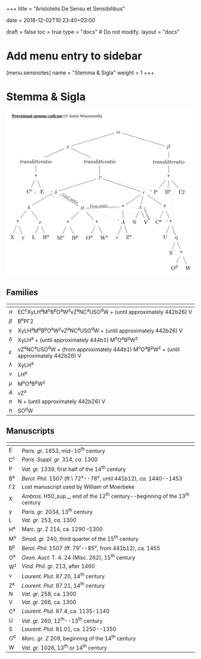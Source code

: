 +++
title = "Aristotelis De Sensu et Sensibilibus"

date = 2018-12-02T10:23:40+03:00

draft = false
toc = true
type = "docs"  # Do not modify.
layout = "docs"

# Add menu entry to sidebar
[menu.sensnotes]
  name = "Stemma & Sigla"
  weight = 1
+++

# Stemma & Sigla

![Feature Image](stemma.jpg)

<!-- ## Conspectus Siglorum -->

## Families

| <span>  |                                                                    |
|---------|--------------------------------------------------------------------|
| _α_     | EC<sup>c</sup>XyLH<sup>a</sup>M<sup>o</sup>B<sup>p</sup>O<sup>a</sup>W<sup>z</sup>vZ<sup>a</sup>NC<sup>a</sup>USO<sup>d</sup>W + (until approximately 442b26) V                                                        |
| _β_     | B<sup>e</sup>PΓ2                                                   |
| _γ_     | XyLH<sup>a</sup>M<sup>o</sup>B<sup>p</sup>O<sup>a</sup>W<sup>z</sup>vZ<sup>a</sup>NC<sup>a</sup>USO<sup>d</sup>W + (until approximately 442b26) V                                                                              |
| _δ_     | XyLH<sup>a</sup> + (until approximately 444b1) M<sup>o</sup>O<sup>a</sup>B<sup>p</sup>W<sup>z</sup>                                    |
| _ε_     | vZ<sup>a</sup>NC<sup>a</sup>USO<sup>d</sup>W + (from approximately 444b1) M<sup>o</sup>O<sup>a</sup>B<sup>p</sup>W<sup>z</sup> + (until approximately 442b26) V                                                        |
| _λ_     | XyLH<sup>a</sup>                                                   |
| _ν_     | LH<sup>a</sup>                                                     |
| _μ_     | M<sup>o</sup>O<sup>a</sup>B<sup>p</sup>W<sup>z</sup>               |
| _A_     | vZ<sup>a</sup>                                                     |
| _π_     | N + (until approximately 442b26) V                                 |
| _η_     | SO<sup>d</sup>W                                                    |

## Manuscripts

| <span>        |                                                              |
|---------------|--------------------------------------------------------------|
| E             | _Paris. gr._ 1853, mid-10<sup>th</sup> century               |
| C<sup>c</sup> | _Paris. Suppl. gr._ 314, _ca._ 1300                          |
| P             | _Vat. gr._ 1339, first half of the 14<sup>th</sup> century   |
| B<sup>e</sup> | _Berol. Phil._ 1507 (ff.\ 72<sup>v</sup>--78<sup>v</sup>, until 441b12), _ca._ 1440--1453                                                |
| Γ2            | Lost manuscript used by William of Moerbeke                  |
| X             | _Ambros._ H50_sup._, end of the 12<sup>th</sup> century--beginning of the 13<sup>th</sup> century                                       |
| y             | _Paris. gr._ 2034, 13<sup>th</sup> century                   |
| L             | _Vat. gr._ 253, _ca._ 1300                                   |
| H<sup>a</sup> | Marc. gr. Z 214, ca. 1290 –1300                              |
| M<sup>o</sup> | _Sinod. gr._ 240, third quarter of the 15<sup>th</sup> century                                                                        |
| B<sup>p</sup> | _Berol. Phil._ 1507 (ff. 79<sup>r</sup>--85<sup>v</sup>, from 441b12), ca. 1455                                                              |
| O<sup>a</sup> | _Oxon. Auct._ T. 4. 24 (Misc. 262), 15<sup>th</sup> century  |
| W<sup>z</sup> | _Vind. Phil. gr._ 213, after 1460                            |
| v             | _Laurent. Plut._ 87.20, 14<sup>th</sup> century              |
| Z<sup>a</sup> | _Laurent. Plut._ 87.21, 14<sup>th</sup> century              |
| N             | _Vat. gr._ 258, ca. 1300                                     |
| V             | _Vat. gr._ 266, ca. 1300                                     |
| C<sup>a</sup> | _Laurent. Plut._ 87.4, ca. 1135-1140                         |
| U             | _Vat. gr._ 260, 12<sup>th</sup>--13<sup>th</sup> century     |
| S             | _Laurent. Plut._ 81.01, ca. 1250--1350                       |
| O<sup>d</sup> | _Marc. gr. Z_ 209, beginning of the 14<sup>th</sup> century  |
| W             | _Vat. gr._ 1026, 13<sup>th</sup> or 14<sup>th</sup> century  |
